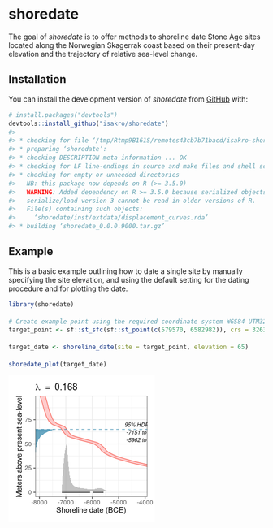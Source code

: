 
<!-- README.md is generated from README.Rmd. Please edit that file -->

# shoredate

<!-- badges: start -->
<!-- badges: end -->

The goal of *shoredate* is to offer methods to shoreline date Stone Age
sites located along the Norwegian Skagerrak coast based on their
present-day elevation and the trajectory of relative sea-level change.

## Installation

You can install the development version of *shoredate* from
[GitHub](https://github.com/isakro/shoredate) with:

``` r
# install.packages("devtools")
devtools::install_github("isakro/shoredate")
#> 
#> * checking for file ‘/tmp/Rtmp9B161S/remotes43cb7b71bacd/isakro-shoredate-5f92b33/DESCRIPTION’ ... OK
#> * preparing ‘shoredate’:
#> * checking DESCRIPTION meta-information ... OK
#> * checking for LF line-endings in source and make files and shell scripts
#> * checking for empty or unneeded directories
#>   NB: this package now depends on R (>= 3.5.0)
#>   WARNING: Added dependency on R >= 3.5.0 because serialized objects in
#>   serialize/load version 3 cannot be read in older versions of R.
#>   File(s) containing such objects:
#>     ‘shoredate/inst/extdata/displacement_curves.rda’
#> * building ‘shoredate_0.0.0.9000.tar.gz’
```

## Example

This is a basic example outlining how to date a single site by manually
specifying the site elevation, and using the default setting for the
dating procedure and for plotting the date.

``` r
library(shoredate)

# Create example point using the required coordinate system WGS84 UTM32N (EPSG: 32632).
target_point <- sf::st_sfc(sf::st_point(c(579570, 6582982)), crs = 32632)

target_date <- shoreline_date(site = target_point, elevation = 65)

shoredate_plot(target_date)
```

![](man/figures/README-date-1.png)<!-- -->
